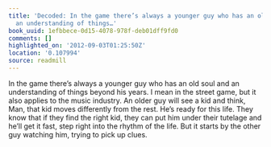 ```yaml
---
title: 'Decoded: In the game there’s always a younger guy who has an old soul and
  an understanding of things…'
book_uuid: 1efbbece-0d15-4078-978f-deb01dff9fd0
comments: []
highlighted_on: '2012-09-03T01:25:50Z'
location: '0.107994'
source: readmill
---
```


In the game there’s always a younger guy who has an old soul and an understanding of things beyond his years. I mean in the street game, but it also applies to the music industry. An older guy will see a kid and think, Man, that kid moves differently from the rest. He’s ready for this life. They know that if they find the right kid, they can put him under their tutelage and he’ll get it fast, step right into the rhythm of the life. But it starts by the other guy watching him, trying to pick up clues.